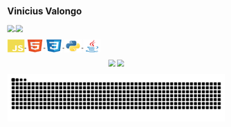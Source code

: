 ## Vinicius Valongo </h1>
<div>
  <a href="https://github.com/ViniciusValongo">
  <img height="180em"   align="center" src="https://github-readme-stats.vercel.app/api?username=ViniciusValongo&show_icons=true&theme=&include_all_commits=true&count_private=true"/>
  <img height="180em"  align="center" src="https://github-readme-stats.vercel.app/api/top-langs/?username=ViniciusValongo&&layout=compact&hide=shell&theme="/>
</div>  
  
<div style="display: inline_block"><br>
  <img align="center" alt="Valongo-Js" height="30" width="40" src="https://raw.githubusercontent.com/devicons/devicon/master/icons/javascript/javascript-plain.svg">
  <img align="center" alt="Valongo-HTML" height="30" width="40" src="https://raw.githubusercontent.com/devicons/devicon/master/icons/html5/html5-original.svg">
  <img align="center" alt="Valongo-CSS" height="30" width="40" src="https://raw.githubusercontent.com/devicons/devicon/master/icons/css3/css3-original.svg">
  <img align="center" alt="Valongo-Python" height="30" width="40" src="https://raw.githubusercontent.com/devicons/devicon/master/icons/python/python-original.svg">
  <img align="center" alt="Valongo-Java" height="30" width="40" src="https://raw.githubusercontent.com/devicons/devicon/master/icons/java/java-original.svg">
   <!--<img align="center" width="158" height="140" src="https://media1.giphy.com/media/MfGOjkEtoyMgFcxCSz/giphy.gif?cid=ecf05e47mk1l97tz59vyol928drr1x8j5zjgnncwrz5ze9mr&rid=giphy.gif&ct=g">-->
</div>
 <br>
<div  align="center"> 
  <a href = "mailto:viniciusvalongovs@gmail.com"><img src="https://img.shields.io/badge/-Gmail-%23333?style=for-the-badge&logo=gmail&logoColor=white" target="_blank"></a>
  <a href="https://www.linkedin.com/in/vinicius-valongo/" target="_blank"><img src="https://img.shields.io/badge/-LinkedIn-%230077B5?style=for-the-badge&logo=linkedin&logoColor=white" target="_blank"></a> 
 
  ![Snake animation](https://github.com/ViniciusValongo/ViniciusValongo/blob/output/github-contribution-grid-snake.svg)
 
</div>
 
